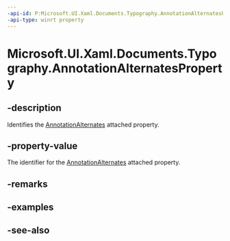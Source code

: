 ```yaml
---
-api-id: P:Microsoft.UI.Xaml.Documents.Typography.AnnotationAlternatesProperty
-api-type: winrt property
---
```


<!-- Property syntax
public Windows.UI.Xaml.DependencyProperty AnnotationAlternatesProperty { get; }
-->

# Microsoft.UI.Xaml.Documents.Typography.AnnotationAlternatesProperty

## -description
Identifies the [AnnotationAlternates](/windows/winui/api/microsoft.ui.xaml.documents.typography#xaml-attached-properties) attached property.

## -property-value
The identifier for the [AnnotationAlternates](/windows/winui/api/microsoft.ui.xaml.documents.typography#xaml-attached-properties) attached property.

## -remarks

## -examples

## -see-also
